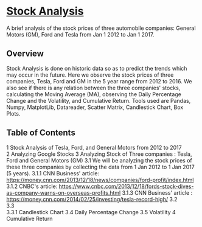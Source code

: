 # <u>Stock Analysis</u>
A brief analysis of the stock prices of three automobile companies: General Motors (GM), Ford and Tesla from Jan 1 2012 to Jan 1 2017. 

## Overview
Stock Analysis is done on historic data so as to predict the trends which may occur in the future. Here we observe the stock prices of three companies, Tesla, Ford and GM in the 5 year range from 2012 to 2016. We also see if there is any relation between the three companies' stocks, calculating the Moving Average (MA), observing the Daily Percentage Change and the Volatility, and Cumulative Return. Tools used are Pandas, Numpy, MatplotLib, Datareader, Scatter Matrix, Candlestick Chart, Box Plots.

## Table of Contents
1  Stock Analysis of Tesla, Ford, and General Motors from 2012 to 2017<br>
2  Analyzing Google Stocks
3  Analyzing Stock of Three companies : Tesla, Ford and General Motors (GM)
3.1  We will be analyzing the stock prices of these three companies by collecting the data from 1 Jan 2012 to 1 Jan 2017 (5 years).
3.1.1  CNN Business' article: https://money.cnn.com/2013/12/18/news/companies/ford-profit/index.html
3.1.2  CNBC's article: https://www.cnbc.com/2013/12/18/fords-stock-dives-as-company-warns-on-overseas-profits.html
3.1.3  CNN Business' article : https://money.cnn.com/2014/02/25/investing/tesla-record-high/
3.2  
3.3  
3.3.1  Candlestick Chart
3.4  Daily Percentage Change
3.5  Volatility
4  Cumulative Return
